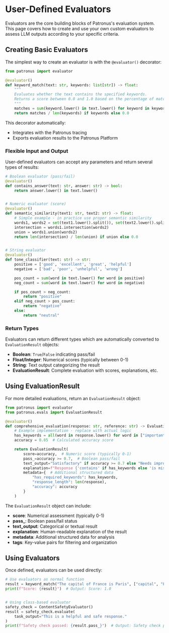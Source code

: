 # User-Defined Evaluators

Evaluators are the core building blocks of Patronus's evaluation system. This page covers how to create and use your own custom evaluators to assess LLM outputs according to your specific criteria.

## Creating Basic Evaluators

The simplest way to create an evaluator is with the `@evaluator()` decorator:

```python
from patronus import evaluator

@evaluator()
def keyword_match(text: str, keywords: list[str]) -> float:
    """
    Evaluates whether the text contains the specified keywords.
    Returns a score between 0.0 and 1.0 based on the percentage of matched keywords.
    """
    matches = sum(keyword.lower() in text.lower() for keyword in keywords)
    return matches / len(keywords) if keywords else 0.0
```

This decorator automatically:

- Integrates with the Patronus tracing
- Exports evaluation results to the Patronus Platform

### Flexible Input and Output

User-defined evaluators can accept any parameters and return several types of results:

```python
# Boolean evaluator (pass/fail)
@evaluator()
def contains_answer(text: str, answer: str) -> bool:
    return answer.lower() in text.lower()


# Numeric evaluator (score)
@evaluator()
def semantic_similarity(text1: str, text2: str) -> float:
    # Simple example - in practice use proper semantic similarity
    words1, words2 = set(text1.lower().split()), set(text2.lower().split())
    intersection = words1.intersection(words2)
    union = words1.union(words2)
    return len(intersection) / len(union) if union else 0.0


# String evaluator
@evaluator()
def tone_classifier(text: str) -> str:
    positive = ['good', 'excellent', 'great', 'helpful']
    negative = ['bad', 'poor', 'unhelpful', 'wrong']

    pos_count = sum(word in text.lower() for word in positive)
    neg_count = sum(word in text.lower() for word in negative)

    if pos_count > neg_count:
        return "positive"
    elif neg_count > pos_count:
        return "negative"
    else:
        return "neutral"
```

### Return Types

Evaluators can return different types which are automatically converted to `EvaluationResult` objects:

- **Boolean**: `True`/`False` indicating pass/fail
- **Float/Integer**: Numerical scores (typically between 0-1)
- **String**: Text output categorizing the result
- **EvaluationResult**: Complete evaluation with scores, explanations, etc.

## Using EvaluationResult

For more detailed evaluations, return an `EvaluationResult` object:

```python
from patronus import evaluator
from patronus.evals import EvaluationResult

@evaluator()
def comprehensive_evaluation(response: str, reference: str) -> EvaluationResult:
    # Example implementation - replace with actual logic
    has_keywords = all(word in response.lower() for word in ["important", "key", "concept"])
    accuracy = 0.85  # Calculated accuracy score

    return EvaluationResult(
        score=accuracy,  # Numeric score (typically 0-1)
        pass_=accuracy >= 0.7,  # Boolean pass/fail
        text_output="Satisfactory" if accuracy >= 0.7 else "Needs improvement",  # Category
        explanation=f"Response {'contains' if has_keywords else 'is missing'} key terms. Accuracy: {accuracy:.2f}",
        metadata={  # Additional structured data
            "has_required_keywords": has_keywords,
            "response_length": len(response),
            "accuracy": accuracy
        }
    )
```

The `EvaluationResult` object can include:

- **score**: Numerical assessment (typically 0-1)
- **pass\_**: Boolean pass/fail status
- **text_output**: Categorical or textual result
- **explanation**: Human-readable explanation of the result
- **metadata**: Additional structured data for analysis
- **tags**: Key-value pairs for filtering and organization

## Using Evaluators

Once defined, evaluators can be used directly:

```python
# Use evaluators as normal function
result = keyword_match("The capital of France is Paris", ["capital", "France", "Paris"])
print(f"Score: {result}")  # Output: Score: 1.0


# Using class-based evaluator
safety_check = ContentSafetyEvaluator()
result = safety_check.evaluate(
    task_output="This is a helpful and safe response."
)
print(f"Safety check passed: {result.pass_}")  # Output: Safety check passed: True
```
